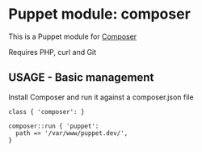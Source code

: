 # Puppet module: composer

This is a Puppet module for [Composer](http://getcomposer.org)

Requires PHP, curl and Git

## USAGE - Basic management

Install Composer and run it against a composer.json file

    class { 'composer': }

    composer::run { 'puppet':
      path => '/var/www/puppet.dev/',
    }
